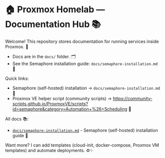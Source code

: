 # 🏠 Proxmox Homelab — Documentation Hub 📚

Welcome! This repository stores documentation for running services inside Proxmox. 🚀

- Docs are in the `docs/` folder. 🗂️
- See the Semaphore installation guide: `docs/semaphore-installation.md` 🔧

Quick links:

- Semaphore (self-hosted) installation → `docs/semaphore-installation.md` 🔗
- Proxmox VE helper script (community scripts) → https://community-scripts.github.io/ProxmoxVE/scripts?id=semaphore&category=Automation+%26+Scheduling 🔗

All docs 📚:

- [`docs/semaphore-installation.md`](docs/semaphore-installation.md) - Semaphore (self-hosted) installation guide 🎯

Want more? I can add templates (cloud-init, docker-compose, Proxmox VM templates) and automate deployments. ⚙️✨
